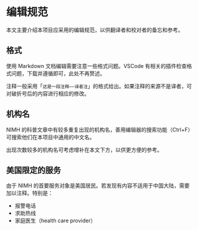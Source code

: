 # 编辑规范

本文主要介绍本项目应采用的编辑规范，以供翻译者和校对者的备忘和参考。

## 格式

使用 Markdown 文档编辑需要注意一些格式问题。VSCode 有相关的插件检查格式问题，下载并遵循即可，此处不再赘述。

注释一般采用「`这是一段注释——译者注`」的格式给出。如果注释的来源不是译者，可对破折号后的内容进行相应的修改。

## 机构名

NIMH 的科普文章中有较多重复出现的机构名，善用编辑器的搜索功能（Ctrl+F）可搜索他们在本项目中通用的中文名。

出现次数较多的机构名可考虑增补在本文下方，以供更方便的参考。

## 美国限定的服务

由于 NIMH 的首要服务对象是美国居民。若发现有内容不适用于中国大陆，需要加以注释。特别是：

- 报警电话
- 求助热线
- 家庭医生（health care provider）
